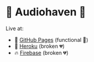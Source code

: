 # 🎵 Audiohaven 🎵

Live at:

- 📜 [GitHub Pages](https://mangoshi.github.io/Audiohaven-Sandbox/) (functional 🙌)
- 💜 [Heroku](https://audiohaven-sandbox.herokuapp.com/) (broken 💔)
- 🔥 [Firebase](https://audiohaven-8ffd8.web.app/) (broken 💔)

